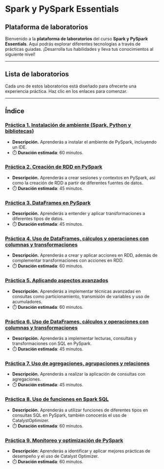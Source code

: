 # Spark y PySpark Essentials

## Plataforma de laboratorios

Bienvenido a la **plataforma de laboratorios** del curso **Spark y PySpark Essentials**. Aquí podrás explorar diferentes tecnologías a través de prácticas guiadas. ¡Desarrolla tus habilidades y lleva tus conocimientos al siguiente nivel!

---

## Lista de laboratorios

Cada uno de estos laboratorios está diseñado para ofrecerte una experiencia práctica. Haz clic en los enlaces para comenzar.

---
 
## Índice
### [Práctica 1. Instalación de ambiente (Spark, Python y bibliotecas)](./Capítulo1/Lab1.md)
   - **Descripción.**
     Aprenderás a instalar el ambiente de PySpark, incluyendo un IDE.
   - ⏱️ **Duración estimada**:  60 minutos.

### [Práctica 2. Creación de RDD en PySpark](./Capítulo2/Lab2.md)
   - **Descripción.**
     Aprenderás a crear sesiones y contextos en PySpark, así como la creación de RDD a partir de diferentes fuentes de datos.
   - ⏱️ **Duración estimada**:  45 minutos.

### [Práctica 3. DataFrames en PySpark](./Capítulo3/Lab3.md)
   - **Descripción.**
     Aprenderás a entender y aplicar transformaciones a diferentes tipos de datos.
   - ⏱️ **Duración estimada**: 45 minutos.

### [Práctica 4. Uso de DataFrames, cálculos y operaciones con columnas y transformaciones](./Capítulo4/Lab4.md)
   - **Descripción.**
     Aprenderás a crear y aplicar acciones en RDD, además de complementar transformaciones con acciones en RDD.
   - ⏱️ **Duración estimada**: 60 minutos.

### [Práctica 5. Aplicando aspectos avanzados](./Capítulo5/Lab5.md)
   - **Descripción.**
     Aprenderás a implementar técnicas avanzadas en consultas como particionamiento, transmisión de variables y uso de acumuladores.
   - ⏱️ **Duración estimada**: 60 minutos.

### [Práctica 6. Uso de DataFrames, cálculos y operaciones con columnas y transformaciones](./Capítulo6/Lab6.md)
   - **Descripción.**
     Aprenderás a implementar lecturas, consultas y transformaciones con SQL en PySpark.
   - ⏱️ **Duración estimada**: 45 minutos.

### [Práctica 7. Uso de agregaciones, agrupaciones y relaciones](./Capítulo7/Lab7.md)
   - **Descripción.**
     Aprenderás a realizar la aplicación de consultas con agregaciones.
   - ⏱️ **Duración estimada**: 45 minutos.

### [Práctica 8. Uso de funciones en Spark SQL](./Capítulo8/Lab8.md)
   - **Descripción.**
     Aprenderás a utilizar funciones de diferentes tipos en consultas SQL en PySpark, también conocerás el uso de CatalystOptimizer. 
   - ⏱️ **Duración estimada**:  60 minutos.
     
### [Práctica 9. Monitoreo y optimización de PySpark](./Capítulo9/Lab9.md)
   - **Descripción**:
     Aprenderás a identificar y aplicar mejores prácticas de desempeño y el uso de Catalyst Optimizer. 
   - ⏱️ **Duración estimada**:  60 minutos.
